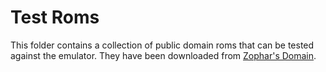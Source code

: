 # Test Roms
This folder contains a collection of public domain roms that can be tested against the emulator. They have been downloaded from [Zophar's Domain](https://www.zophar.net/pdroms/chip8/chip-8-games-pack.html).
